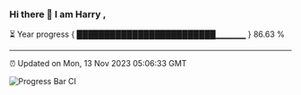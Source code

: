 ### Hi there 👋 I am Harry , 

⏳ Year progress { █████████████████████████▁▁▁▁▁ } 86.63 %

---

⏰ Updated on Mon, 13 Nov 2023 05:06:33 GMT

![Progress Bar CI](https://github.com/duykhang68/duykhang68/workflows/Progress%20Bar%20CI/badge.svg)

